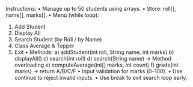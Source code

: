 Instructions: 
• Manage up to 50 students using arrays. 
• Store: roll[], name[], marks[]. 
• Menu (while loop): 
  1) Add Student 
  2) Display All 
  3) Search Student (by Roll / by Name) 
  4) Class Average & Topper 
  5) Exit 
• Methods: 
 a) addStudent(int roll, String name, int marks) 
 b) displayAll() 
 c) search(int roll) 
 d) search(String name) → Method overloading 
 e) computeAverage(int[] marks, int count) 
 f) grade(int marks) → return A/B/C/F 
• Input validation for marks (0–100). 
• Use continue to reject invalid inputs. 
• Use break to exit search loop early. 
